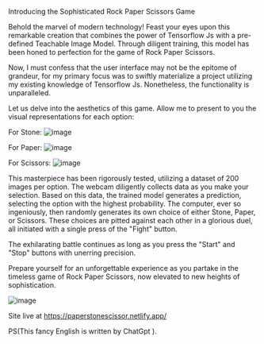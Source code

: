 
Introducing the Sophisticated Rock Paper Scissors Game

Behold the marvel of modern technology! Feast your eyes upon this remarkable creation that combines the power of Tensorflow Js with a pre-defined Teachable Image Model. Through diligent training, this model has been honed to perfection for the game of Rock Paper Scissors.

Now, I must confess that the user interface may not be the epitome of grandeur, for my primary focus was to swiftly materialize a project utilizing my existing knowledge of Tensorflow Js. Nonetheless, the functionality is unparalleled.

Let us delve into the aesthetics of this game. Allow me to present to you the visual representations for each option:

For Stone:
![image](https://github.com/Nee-Shar/rpsGame/assets/99169026/c7f7bc78-983f-48b5-ae08-387bf2f0e14b)

For Paper:
![image](https://github.com/Nee-Shar/rpsGame/assets/99169026/8dbf3cec-5444-4872-969b-bc74e05baba3)

For Scissors:
![image](https://github.com/Nee-Shar/rpsGame/assets/99169026/3cd32df8-e131-4006-81cd-fa7c9a510ccf)

This masterpiece has been rigorously tested, utilizing a dataset of 200 images per option. The webcam diligently collects data as you make your selection. Based on this data, the trained model generates a prediction, selecting the option with the highest probability. The computer, ever so ingeniously, then randomly generates its own choice of either Stone, Paper, or Scissors. These choices are pitted against each other in a glorious duel, all initiated with a single press of the "Fight" button.

The exhilarating battle continues as long as you press the "Start" and "Stop" buttons with unerring precision.

Prepare yourself for an unforgettable experience as you partake in the timeless game of Rock Paper Scissors, now elevated to new heights of sophistication.

![image](https://github.com/Nee-Shar/rpsGame/assets/99169026/f982d53a-9eaa-4ba0-8143-83aec797b397)


Site live at https://paperstonescissor.netlify.app/

PS(This fancy English is written by ChatGpt ).

